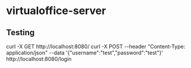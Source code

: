 # virtualoffice-server

## Testing
curl -X GET http://localhost:8080/
curl -X POST --header "Content-Type: application/json" --data '{"username":"test","password":"test"}' http://localhost:8080/login
